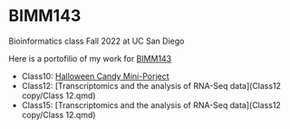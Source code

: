 # BIMM143
Bioinformatics class Fall 2022 at UC San Diego

Here is a portofilio of my work for  [BIMM143](https://bioboot.github.io/bimm143_F22/)

- Class10: [Halloween Candy Mini-Porject](Class10/Class10.qmd)
- Class12: [Transcriptomics and the analysis of RNA-Seq data](Class12 copy/Class 12.qmd)
- Class15: [Transcriptomics and the analysis of RNA-Seq data](Class12 copy/Class 12.qmd)
